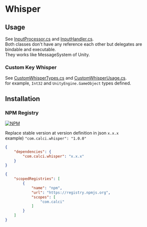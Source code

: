 # Whisper

## Usage
See [InputProcessor.cs] and [InputHandler.cs].  
Both classes don't have any reference each other but delegates are bindable and executable.  
They works like MessageSystem of Unity.  

### Custom Key Whisper
See [CustomWhisperTypes.cs] and [CustomWhisperUsage.cs].  
for example, `Int32` and `UnityEngine.GameObject` types defined.  


## Installation
### NPM Registry
[![NPM](https://nodei.co/npm/com.calci.whisper.png?compact=true)](https://npmjs.org/package/com.calci.whisper)

Replace stable version at version definition in json `x.x.x`  
example) `"com.calci.whisper": "1.0.0"`  
```json
{
    "dependencies": {
        "com.calci.whisper": "x.x.x"
    }
}
```

```json
{
    "scopedRegistries": [
        {
            "name": "npm",
            "url": "https://registry.npmjs.org",
            "scopes": [
                "com.calci"
            ]
        }
    ]
}
```

[InputProcessor.cs]: Assets/Calci.Whisper.Example/Assembly1/InputProcessor.cs
[InputHandler.cs]: Assets/Calci.Whisper.Example/Assembly2/InputHandler.cs
[CustomWhisperTypes.cs]: Assets/Calci.Whisper.Example/Shared/CustomWhisperTypes.cs
[CustomWhisperUsage.cs]: Assets/Calci.Whisper.Example/Shared/CustomWhisperUsage.cs
